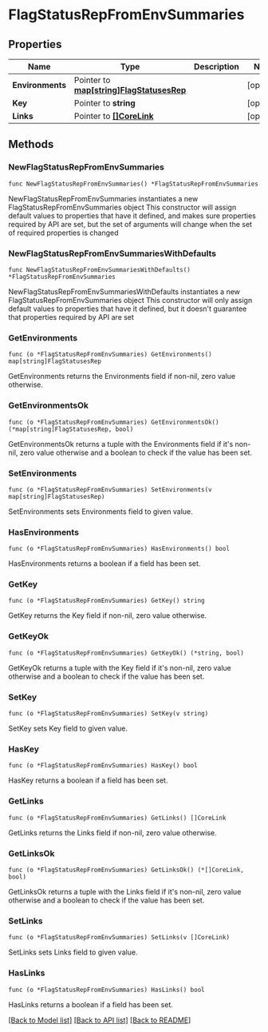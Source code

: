 # FlagStatusRepFromEnvSummaries

## Properties

Name | Type | Description | Notes
------------ | ------------- | ------------- | -------------
**Environments** | Pointer to [**map[string]FlagStatusesRep**](FlagStatusesRep.md) |  | [optional] 
**Key** | Pointer to **string** |  | [optional] 
**Links** | Pointer to [**[]CoreLink**](CoreLink.md) |  | [optional] 

## Methods

### NewFlagStatusRepFromEnvSummaries

`func NewFlagStatusRepFromEnvSummaries() *FlagStatusRepFromEnvSummaries`

NewFlagStatusRepFromEnvSummaries instantiates a new FlagStatusRepFromEnvSummaries object
This constructor will assign default values to properties that have it defined,
and makes sure properties required by API are set, but the set of arguments
will change when the set of required properties is changed

### NewFlagStatusRepFromEnvSummariesWithDefaults

`func NewFlagStatusRepFromEnvSummariesWithDefaults() *FlagStatusRepFromEnvSummaries`

NewFlagStatusRepFromEnvSummariesWithDefaults instantiates a new FlagStatusRepFromEnvSummaries object
This constructor will only assign default values to properties that have it defined,
but it doesn't guarantee that properties required by API are set

### GetEnvironments

`func (o *FlagStatusRepFromEnvSummaries) GetEnvironments() map[string]FlagStatusesRep`

GetEnvironments returns the Environments field if non-nil, zero value otherwise.

### GetEnvironmentsOk

`func (o *FlagStatusRepFromEnvSummaries) GetEnvironmentsOk() (*map[string]FlagStatusesRep, bool)`

GetEnvironmentsOk returns a tuple with the Environments field if it's non-nil, zero value otherwise
and a boolean to check if the value has been set.

### SetEnvironments

`func (o *FlagStatusRepFromEnvSummaries) SetEnvironments(v map[string]FlagStatusesRep)`

SetEnvironments sets Environments field to given value.

### HasEnvironments

`func (o *FlagStatusRepFromEnvSummaries) HasEnvironments() bool`

HasEnvironments returns a boolean if a field has been set.

### GetKey

`func (o *FlagStatusRepFromEnvSummaries) GetKey() string`

GetKey returns the Key field if non-nil, zero value otherwise.

### GetKeyOk

`func (o *FlagStatusRepFromEnvSummaries) GetKeyOk() (*string, bool)`

GetKeyOk returns a tuple with the Key field if it's non-nil, zero value otherwise
and a boolean to check if the value has been set.

### SetKey

`func (o *FlagStatusRepFromEnvSummaries) SetKey(v string)`

SetKey sets Key field to given value.

### HasKey

`func (o *FlagStatusRepFromEnvSummaries) HasKey() bool`

HasKey returns a boolean if a field has been set.

### GetLinks

`func (o *FlagStatusRepFromEnvSummaries) GetLinks() []CoreLink`

GetLinks returns the Links field if non-nil, zero value otherwise.

### GetLinksOk

`func (o *FlagStatusRepFromEnvSummaries) GetLinksOk() (*[]CoreLink, bool)`

GetLinksOk returns a tuple with the Links field if it's non-nil, zero value otherwise
and a boolean to check if the value has been set.

### SetLinks

`func (o *FlagStatusRepFromEnvSummaries) SetLinks(v []CoreLink)`

SetLinks sets Links field to given value.

### HasLinks

`func (o *FlagStatusRepFromEnvSummaries) HasLinks() bool`

HasLinks returns a boolean if a field has been set.


[[Back to Model list]](../README.md#documentation-for-models) [[Back to API list]](../README.md#documentation-for-api-endpoints) [[Back to README]](../README.md)



